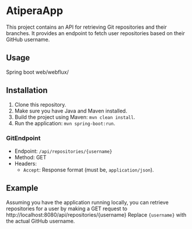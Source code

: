 # AtiperaApp

This project contains an API for retrieving Git repositories and their branches.
It provides an endpoint to fetch user repositories based on their GitHub username.
## Usage
Spring boot web/webflux/

## Installation
1. Clone this repository.
2. Make sure you have Java and Maven installed.
3. Build the project using Maven: `mvn clean install`.
4. Run the application: `mvn spring-boot:run`.
    
### GitEndpoint

- Endpoint: `/api/repositories/{username}`
- Method: GET
- Headers:
    - `Accept`: Response format (must be, `application/json`).
## Example
Assuming you have the application running locally,  you can retrieve repositories for a user by making a GET request to
http://localhost:8080/api/repositories/{username}
Replace `{username}` with the actual GitHub username.
